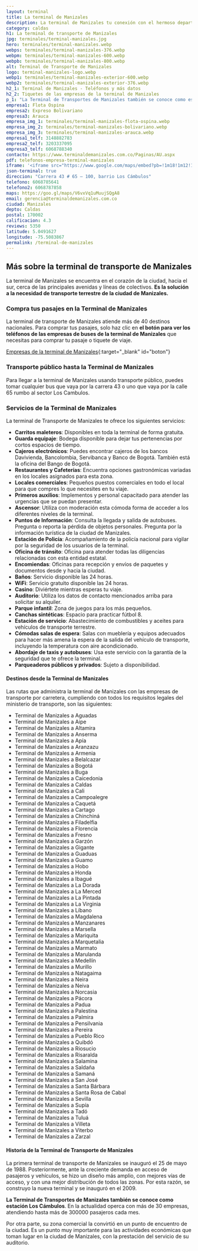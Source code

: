 ```yaml
---
layout: terminal
title: La terminal de Manizales
description: La terminal de Manizales tu conexión con el hermoso departamento del Caldas y el eje cafetero. ¡Además que es hermosa! Conócela y planea tu viaje
category: caldas
h1: La terminal de transporte de Manizales
jpg: terminales/terminal-manizales.jpg
hero: terminales/terminal-manizales.webp
webps: terminales/terminal-manizales-376.webp
webpm: terminales/terminal-manizales-600.webp
webpb: terminales/terminal-manizales-800.webp
alt: Terminal de Transporte de Manizales
logo: terminal-manizales-logo.webp
webp1: terminales/terminal-manizales-exterior-600.webp
webp2: terminales/terminal-manizales-exterior-376.webp
h2_1: Terminal de Manizales - Teléfonos y más datos
h2_2: Tiquetes de las empresas de la terminal de Manizales
p_1: "La Terminal de Transportes de Manizales también se conoce como estación Los Cámbulos. En la actualidad operca con más de 30 empresas, atendiendo hasta más de 300000 pasajeros cada mes."
empresa1: Flota Ospina 
empresa2: Expreso Bolivariano
empresa3: Arauca
empresa_img_1: terminales/terminal-manizales-flota-ospina.webp
empresa_img_2: terminales/terminal-manizales-bolivariano.webp
empresa_img_3: terminales/terminal-manizales-arauca.webp
empresa1_telf: 3148882783
empresa2_telf: 3203337095
empresa3_telf: 6068788340
contacto: https://www.terminaldemanizales.com.co/Paginas/AU.aspx
pdf: telefonos-empresa-terminal-manizales
iframe: '<iframe src="https://www.google.com/maps/embed?pb=!1m18!1m12!1m3!1d3974.3360190901626!2d-75.50838668255616!3d5.049162700000009!2m3!1f0!2f0!3f0!3m2!1i1024!2i768!4f13.1!3m3!1m2!1s0x8e47654245811437%3A0xb0ba16140f5c9cc6!2sTerminal%20de%20Transportes%20de%20Manizales!5e0!3m2!1ses!2sco!4v1676724631358!5m2!1ses!2sco" width="100%" height="450" style="border:0;" allowfullscreen="" loading="lazy" referrerpolicy="no-referrer-when-downgrade"></iframe>'
json-terminal: true
direccion: "Carrera 43 # 65 – 100, barrio Los Cámbulos"
telefono: 6068785641
telefono2: 6068787858
maps: https://goo.gl/maps/V6vxVq1uMuujSQgA8
email: gerencia@terminaldemanizales.com.co
ciudad: Manizales
depto: Caldas
postal: 170002
calificacion: 4.3
reviews: 5350
latitude: 5.0491627
longitude: -75.5083867
permalink: /terminal-de-manizales
---
```

## Más sobre la terminal de transporte de Manizales

La terminal de Manizales se encuentra en el corazón de la ciudad, hacia el sur, cerca de las principales avenidas y líneas de colectivos. **Es la solución a la necesidad de transporte terrestre de la ciudad de Manizales.**

### Compra tus pasajes en la Terminal de Manizales

La terminal de transporte de Manizales atiende más de 40 destinos nacionales. Para comprar tus pasajes, solo haz clic en **el botón para ver los teléfonos de las empresas de buses de la terminal de Manizales** que necesitas para comprar tu pasaje o tiquete de viaje.

[Empresas de la terminal de Manizales]({{page.pdf}}){:target="_blank" id="boton"}

### Transporte público hasta la Terminal de Manizales

Para llegar a la terminal de Manizales usando transporte público, puedes tomar cualquier bus que vaya por la carrera 43 o uno que vaya por la calle 65 rumbo al sector Los Cambulos.

### Servicios de la Terminal de Manizales

La terminal de Transporte de Manizales te ofrece los siguientes servicios:

* **Carritos maleteros**: Disponibles en toda la terminal de forma gratuita.
* **Guarda equipaje**: Bodega disponible para dejar tus pertenencias por cortos espacios de tiempo.
* **Cajeros electrónicos**: Puedes encontrar cajeros de los bancos Davivienda, Bancolombia, Servibanca y Banco de Bogotá. También está la oficina del Bango de Bogotá.
* **Restaurantes y Cafeterías**: Encuentra opciones gastronómicas variadas en los locales asignados para esta zona.
* **Locales comerciales**: Pequeños puestos comerciales en todo el local para que compres lo que necesites en tu viaje.
* **Primeros auxilios**: Implementos y personal capacitado para atender las urgencias que se puedan presentar.
* **Ascensor**: Utiliza con moderación esta cómoda forma de acceder a los diferentes niveles de la terminal.
* **Puntos de Información**: Consulta la llegada y salida de autobuses. Pregunta o reporta la pérdida de objetos personales. Pregunta por la información turística de la ciudad de Manizales.
* **Estación de Policía**: Acompañamiento de la policía nacional para vigilar por la seguridad de los usuarios de la terminal.
* **Oficina de tránsito**: Oficina para atender todas las diligencias relacionadas con esta entidad estatal.
* **Encomiendas**: Oficinas para recepción y envíos de paquetes y documentos desde y hacia la ciudad.
* **Baños**: Servicio disponible las 24 horas.
* **WiFi**: Servicio gratuito disponible las 24 horas.
* **Casino**: Diviértete mientras esperas tu viaje.
* **Auditorio**: Utiliza los datos de contacto mencionados arriba para solicitar su alquiler.
* **Parque infantil**: Zona de juegos para los más pequeños.
* **Canchas sintéticas**: Espacio para practicar fútbol 8.
* **Estación de servicio**: Abastecimiento de combustibles y aceites para vehículos de transporte terrestre.
* **Cómodas salas de espera**: Salas con mueblería y equipos adecuados para hacer más amena la espera de la salida del vehículo de transporte, incluyendo la temperatura con aire acondicionado.
* **Abordaje de taxis y autobuses**: Usa este servicio con la garantía de la seguridad que te ofrece la terminal.
* **Parqueaderos públicos y privados**: Sujeto a disponibilidad.

#### Destinos desde la Terminal de Manizales

Las rutas que administra la terminal de Manizales con las empresas de transporte por carretera, cumpliendo con todos los requisitos legales del ministerio de transporte, son las siguientes:

* Terminal de Manizales a Aguadas
* Terminal de Manizales a Aipe
* Terminal de Manizales a Altamira
* Terminal de Manizales a Anserma
* Terminal de Manizales a Apía
* Terminal de Manizales a Aranzazu
* Terminal de Manizales a Armenia
* Terminal de Manizales a Belalcazar
* Terminal de Manizales a Bogotá
* Terminal de Manizales a Buga
* Terminal de Manizales a Caicedonia
* Terminal de Manizales a Caldas
* Terminal de Manizales a Cali
* Terminal de Manizales a Campoalegre
* Terminal de Manizales a Caquetá
* Terminal de Manizales a Cartago
* Terminal de Manizales a Chinchiná
* Terminal de Manizales a Filadelfia
* Terminal de Manizales a Florencia
* Terminal de Manizales a Fresno
* Terminal de Manizales a Garzón
* Terminal de Manizales a Gigante
* Terminal de Manizales a Guaduas
* Terminal de Manizales a Guamo
* Terminal de Manizales a Hobo
* Terminal de Manizales a Honda
* Terminal de Manizales a Ibagué
* Terminal de Manizales a La Dorada
* Terminal de Manizales a La Merced
* Terminal de Manizales a La Pintada
* Terminal de Manizales a La Virginia
* Terminal de Manizales a Líbano
* Terminal de Manizales a Magdalena
* Terminal de Manizales a Manzanares
* Terminal de Manizales a Marsella
* Terminal de Manizales a Mariquita
* Terminal de Manizales a Marquetalia
* Terminal de Manizales a Marmato
* Terminal de Manizales a Marulanda
* Terminal de Manizales a Medellín
* Terminal de Manizales a Murillo
* Terminal de Manizales a Natagaima
* Terminal de Manizales a Neira
* Terminal de Manizales a Neiva
* Terminal de Manizales a Norcasia
* Terminal de Manizales a Pácora
* Terminal de Manizales a Padua
* Terminal de Manizales a Palestina
* Terminal de Manizales a Palmira
* Terminal de Manizales a Pensilvania
* Terminal de Manizales a Pereira
* Terminal de Manizales a Pueblo Rico
* Terminal de Manizales a Quibdó
* Terminal de Manizales a Riosucio
* Terminal de Manizales a Risaralda
* Terminal de Manizales a Salamina
* Terminal de Manizales a Saldaña
* Terminal de Manizales a Samaná
* Terminal de Manizales a San José
* Terminal de Manizales a Santa Bárbara
* Terminal de Manizales a Santa Rosa de Cabal
* Terminal de Manizales a Sevilla
* Terminal de Manizales a Supía
* Terminal de Manizales a Tadó
* Terminal de Manizales a Tuluá
* Terminal de Manizales a Villeta
* Terminal de Manizales a Viterbo
* Terminal de Manizales a Zarzal

#### Historia de la Terminal de Transporte de Manizales

La primera terminal de transporte de Manizales se inauguró el 25 de mayo de 1988. Posteriormente, ante la creciente demanda en acceso de pasajeros y vehículos, se hizo un diseño más amplio, con mejores vías de acceso, y con una mejor distribución de todos las zonas. Por esta razón, se construyo la nueva terminal y se inauguró en el 2009.​

**La Terminal de Transportes de Manizales también se conoce como estación Los Cámbulos**. En la actualidad operca con más de 30 empresas, atendiendo hasta más de 300000 pasajeros cada mes.

Por otra parte, su zona comercial la convirtió en un punto de encuentro de la ciudad. Es un punto muy importante para las actividades económicas que toman lugar en la ciudad de Manizales, con la prestación del servicio de su auditorio.
